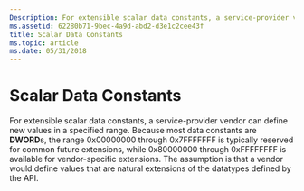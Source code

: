 ```yaml
---
Description: For extensible scalar data constants, a service-provider vendor can define new values in a specified range.
ms.assetid: 62280b71-9bec-4a9d-abd2-d3e1c2cee43f
title: Scalar Data Constants
ms.topic: article
ms.date: 05/31/2018
---
```


# Scalar Data Constants

For extensible scalar data constants, a service-provider vendor can define new values in a specified range. Because most data constants are **DWORD**s, the range 0x00000000 through 0x7FFFFFFF is typically reserved for common future extensions, while 0x80000000 through 0xFFFFFFFF is available for vendor-specific extensions. The assumption is that a vendor would define values that are natural extensions of the datatypes defined by the API.

 

 



